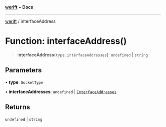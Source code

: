 [**werift**](../README.md) • **Docs**

***

[werift](../globals.md) / interfaceAddress

# Function: interfaceAddress()

> **interfaceAddress**(`type`, `interfaceAddresses`): `undefined` \| `string`

## Parameters

• **type**: `SocketType`

• **interfaceAddresses**: `undefined` \| [`InterfaceAddresses`](../type-aliases/InterfaceAddresses.md)

## Returns

`undefined` \| `string`
